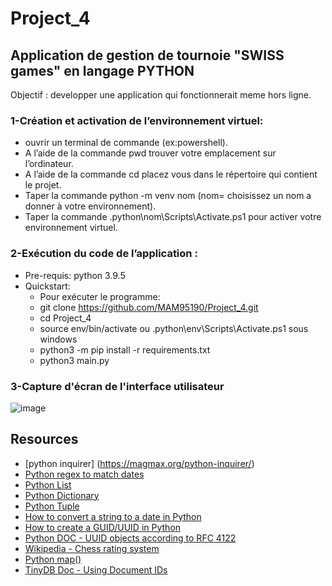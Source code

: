 # Project_4
## Application de gestion de tournoie "SWISS games" en langage PYTHON
Objectif : developper une application qui fonctionnerait meme hors ligne.

### 1-Création et activation de l’environnement virtuel:
- ouvrir un terminal de commande (ex:powershell).
- A l’aide de la commande pwd trouver votre emplacement sur l’ordinateur.
- A l’aide de la commande cd placez vous dans le répertoire qui contient le projet.
- Taper la commande python -m venv nom (nom= choisissez un nom a donner à votre environnement). 
- Taper la commande .python\nom\Scripts\Activate.ps1 pour activer votre environnement virtuel.

### 2-Exécution du code de l’application :
- Pre-requis: python 3.9.5
- Quickstart:
    - Pour exécuter le programme:
    - git clone https://github.com/MAM95190/Project_4.git
    - cd Project_4
    - source env/bin/activate ou .python\env\Scripts\Activate.ps1 sous windows
    - python3 -m pip install -r requirements.txt
    - python3 main.py


### 3-Capture d'écran de l'interface utilisateur



![image](https://user-images.githubusercontent.com/83790916/156448486-8c3fbeed-b203-4b43-987a-07d2c2803eb0.png)


## Resources
* [python inquirer] (https://magmax.org/python-inquirer/)
* [Python regex to match dates](https://stackoverflow.com/questions/4709652/python-regex-to-match-dates)
* [Python List](https://www.programiz.com/python-programming/list)
* [Python Dictionary](https://www.programiz.com/python-programming/dictionary)
* [Python Tuple](https://www.programiz.com/python-programming/tuple)
* [How to convert a string to a date in Python](https://stackoverflow.com/questions/4709652/python-regex-to-match-dates)
* [How to create a GUID/UUID in Python](https://stackoverflow.com/questions/534839/how-to-create-a-guid-uuid-in-python)
* [Python DOC - UUID objects according to RFC 4122](https://docs.python.org/3/library/uuid.html)
* [Wikipedia - Chess rating system](https://en.wikipedia.org/wiki/Chess_rating_system)
* [Python map()](https://www.programiz.com/python-programming/methods/built-in/map)
* [TinyDB Doc - Using Document IDs](https://tinydb.readthedocs.io/en/latest/usage.html#using-document-ids)
